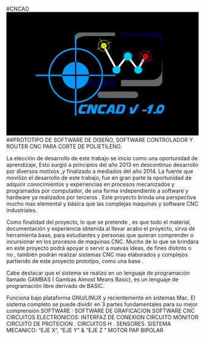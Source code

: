 #CNCAD
![alt text](https://github.com/bueltan/cnc-cad-study-project/blob/main/cncad.jpeg)
##PROTOTIPO DE SOFTWARE DE DISEÑO, SOFTWARE CONTROLADOR Y ROUTER CNC PARA CORTE DE POLIETILENO.



La elección de desarrollo de este trabajo se inicio como una oportunidad de aprendizaje, Esto surgió a principios del año 2013 en descontinuo desarrollo por diversos motivos ,y finalizado a mediados del año 2014. La fuente que movilizo el desarrollo de este trabajo, fue en gran parte la oportunidad de adquirir conocimientos y experiencias en procesos mecanizados y programados por computador, de una forma independiente a software y hardware ya realizados por terceros .
Este proyecto brinda una perspectiva mucho mas elemental y básica que las complejas maquinas y software CNC industriales.

Como finalidad del proyecto, lo que se pretende , es que todo el material, documentación y experiencia obtenida al llevar acabo el proyecto, sirva de herramienta base, para estudiantes y personas que quieran comprender o incursionar en los procesos de maquinas CNC. Mucho de lo que se brindara en este proyecto podrá apoyar o servir a nuevas ideas, de fines distinto o no , también podrán realizar sistemas CNC mas elaborados y complejos partiendo de este proyecto prototipo, como una base .

Cabe destacar que el sistema se realizo en un lenguaje de programación llamado GAMBAS ( Gambas Almost Means Basic), es un lenguaje de programación libre derivado de BASIC.

Funciona bajo plataforma GNU/LINUX y recientemente en sistemas Mac.
El sistema completo se puede dividir en 3 partes fundamentales para su mejor comprensión
SOFTWARE :
                  SOFTWARE DE GRAFICACION
                  SOFTWARE CNC
CIRCUITOS ELECTRONICOS:
                                        INTERFAZ DE CONEXION
                                        CIRCUITO MONITOR
                                        CIRCUITO DE PROTECION .
                                        CIRCUITOS H .
                                        SENSORES.
SISTEMA MECANICO:
                             “EJE X”, “EJE Y” & “EJE Z ”
                              MOTOR PAP BIPOLAR
